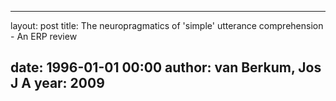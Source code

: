 ---
layout: post
title: The neuropragmatics of 'simple' utterance comprehension - An ERP review

date: 1996-01-01 00:00
author: van Berkum, Jos J A
year: 2009
-----